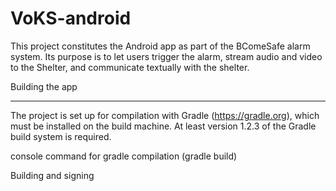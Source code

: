 VoKS-android
============

This project constitutes the Android app as part of the BComeSafe alarm system. Its purpose is to let users trigger the alarm, stream audio and video to the Shelter, and communicate textually with the shelter.



Building the app
________________

The project is set up for compilation with Gradle (https://gradle.org), which must be installed on the build machine. At least version 1.2.3 of the Gradle build system is required.

console command for gradle compilation (gradle build)

Building and signing

